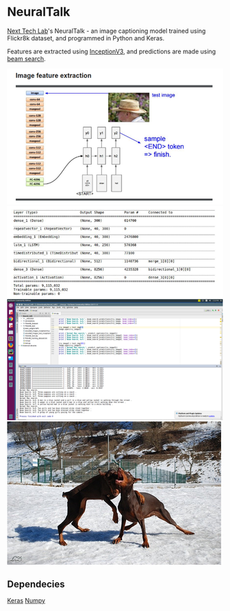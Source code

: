 # NeuralTalk
[Next Tech Lab](http://nextech.io/)'s NeuralTalk - an image captioning model trained using Flickr8k dataset, and programmed in Python and Keras.  

Features are extracted using [InceptionV3](https://www.kaggle.com/google-brain/inception-v3), and predictions are made using [beam search](https://en.wikipedia.org/wiki/Beam_search).

![Screenshot](images/InceptionV3.png)
![Screenshot](images/Architecture.png)
![Screenshot](images/output.png)
![Screenshot](images/dog.jpg)

## **Dependecies**
[Keras](https://github.com/fchollet/keras)
[Numpy](https://docs.scipy.org/doc/numpy-1.13.0/user/install.html)
